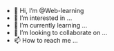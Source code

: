 - 👋 Hi, I’m @Web-learning
- 👀 I’m interested in ...
- 🌱 I’m currently learning ...
- 💞️ I’m looking to collaborate on ...
- 📫 How to reach me ...

<!---
Web-learning/Web-learning is a ✨ special ✨ repository because its `README.md` (this file) appears on your GitHub profile.
You can click the Preview link to take a look at your changes.
--->
